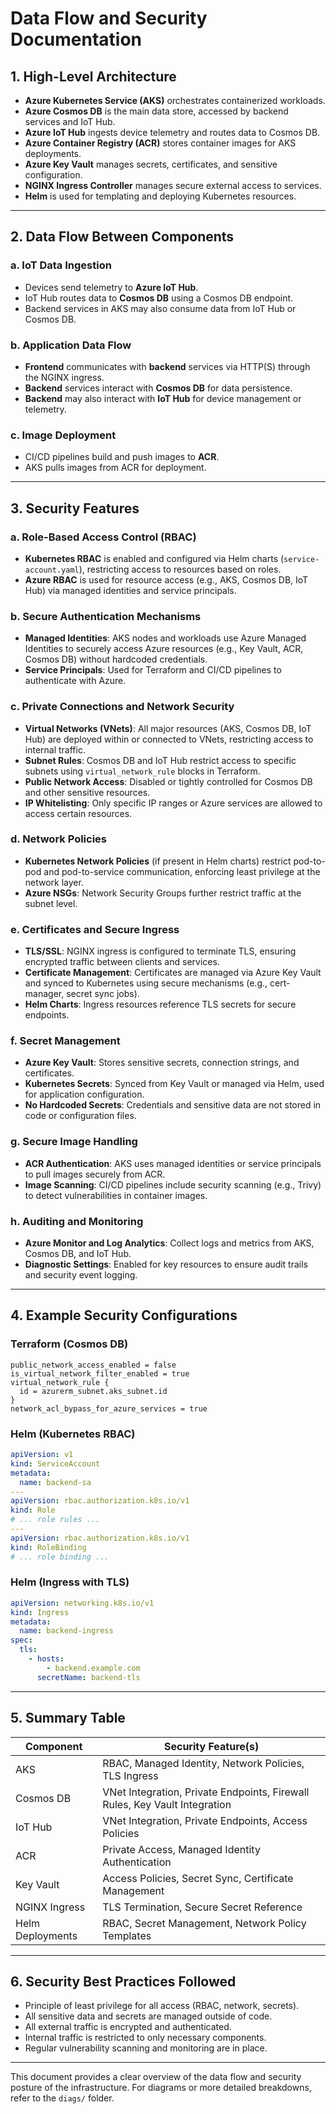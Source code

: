 # Data Flow and Security Documentation

## 1. High-Level Architecture

- **Azure Kubernetes Service (AKS)** orchestrates containerized workloads.
- **Azure Cosmos DB** is the main data store, accessed by backend services and IoT Hub.
- **Azure IoT Hub** ingests device telemetry and routes data to Cosmos DB.
- **Azure Container Registry (ACR)** stores container images for AKS deployments.
- **Azure Key Vault** manages secrets, certificates, and sensitive configuration.
- **NGINX Ingress Controller** manages secure external access to services.
- **Helm** is used for templating and deploying Kubernetes resources.

---

## 2. Data Flow Between Components

### a. IoT Data Ingestion
- Devices send telemetry to **Azure IoT Hub**.
- IoT Hub routes data to **Cosmos DB** using a Cosmos DB endpoint.
- Backend services in AKS may also consume data from IoT Hub or Cosmos DB.

### b. Application Data Flow
- **Frontend** communicates with **backend** services via HTTP(S) through the NGINX ingress.
- **Backend** services interact with **Cosmos DB** for data persistence.
- **Backend** may also interact with **IoT Hub** for device management or telemetry.

### c. Image Deployment
- CI/CD pipelines build and push images to **ACR**.
- AKS pulls images from ACR for deployment.

---

## 3. Security Features

### a. Role-Based Access Control (RBAC)
- **Kubernetes RBAC** is enabled and configured via Helm charts (`service-account.yaml`), restricting access to resources based on roles.
- **Azure RBAC** is used for resource access (e.g., AKS, Cosmos DB, IoT Hub) via managed identities and service principals.

### b. Secure Authentication Mechanisms
- **Managed Identities**: AKS nodes and workloads use Azure Managed Identities to securely access Azure resources (e.g., Key Vault, ACR, Cosmos DB) without hardcoded credentials.
- **Service Principals**: Used for Terraform and CI/CD pipelines to authenticate with Azure.

### c. Private Connections and Network Security
- **Virtual Networks (VNets)**: All major resources (AKS, Cosmos DB, IoT Hub) are deployed within or connected to VNets, restricting access to internal traffic.
- **Subnet Rules**: Cosmos DB and IoT Hub restrict access to specific subnets using `virtual_network_rule` blocks in Terraform.
- **Public Network Access**: Disabled or tightly controlled for Cosmos DB and other sensitive resources.
- **IP Whitelisting**: Only specific IP ranges or Azure services are allowed to access certain resources.

### d. Network Policies
- **Kubernetes Network Policies** (if present in Helm charts) restrict pod-to-pod and pod-to-service communication, enforcing least privilege at the network layer.
- **Azure NSGs**: Network Security Groups further restrict traffic at the subnet level.

### e. Certificates and Secure Ingress
- **TLS/SSL**: NGINX ingress is configured to terminate TLS, ensuring encrypted traffic between clients and services.
- **Certificate Management**: Certificates are managed via Azure Key Vault and synced to Kubernetes using secure mechanisms (e.g., cert-manager, secret sync jobs).
- **Helm Charts**: Ingress resources reference TLS secrets for secure endpoints.

### f. Secret Management
- **Azure Key Vault**: Stores sensitive secrets, connection strings, and certificates.
- **Kubernetes Secrets**: Synced from Key Vault or managed via Helm, used for application configuration.
- **No Hardcoded Secrets**: Credentials and sensitive data are not stored in code or configuration files.

### g. Secure Image Handling
- **ACR Authentication**: AKS uses managed identities or service principals to pull images securely from ACR.
- **Image Scanning**: CI/CD pipelines include security scanning (e.g., Trivy) to detect vulnerabilities in container images.

### h. Auditing and Monitoring
- **Azure Monitor and Log Analytics**: Collect logs and metrics from AKS, Cosmos DB, and IoT Hub.
- **Diagnostic Settings**: Enabled for key resources to ensure audit trails and security event logging.

---

## 4. Example Security Configurations

### Terraform (Cosmos DB)
```hcl
public_network_access_enabled = false
is_virtual_network_filter_enabled = true
virtual_network_rule {
  id = azurerm_subnet.aks_subnet.id
}
network_acl_bypass_for_azure_services = true
```

### Helm (Kubernetes RBAC)
```yaml
apiVersion: v1
kind: ServiceAccount
metadata:
  name: backend-sa
---
apiVersion: rbac.authorization.k8s.io/v1
kind: Role
# ... role rules ...
---
apiVersion: rbac.authorization.k8s.io/v1
kind: RoleBinding
# ... role binding ...
```

### Helm (Ingress with TLS)
```yaml
apiVersion: networking.k8s.io/v1
kind: Ingress
metadata:
  name: backend-ingress
spec:
  tls:
    - hosts:
        - backend.example.com
      secretName: backend-tls
```

---

## 5. Summary Table

| Component         | Security Feature(s)                                                                 |
|-------------------|------------------------------------------------------------------------------------|
| AKS               | RBAC, Managed Identity, Network Policies, TLS Ingress                              |
| Cosmos DB         | VNet Integration, Private Endpoints, Firewall Rules, Key Vault Integration         |
| IoT Hub           | VNet Integration, Private Endpoints, Access Policies                               |
| ACR               | Private Access, Managed Identity Authentication                                    |
| Key Vault         | Access Policies, Secret Sync, Certificate Management                               |
| NGINX Ingress     | TLS Termination, Secure Secret Reference                                           |
| Helm Deployments  | RBAC, Secret Management, Network Policy Templates                                  |

---

## 6. Security Best Practices Followed

- Principle of least privilege for all access (RBAC, network, secrets).
- All sensitive data and secrets are managed outside of code.
- All external traffic is encrypted and authenticated.
- Internal traffic is restricted to only necessary components.
- Regular vulnerability scanning and monitoring are in place.

---

This document provides a clear overview of the data flow and security posture of the infrastructure. For diagrams or more detailed breakdowns, refer to the `diags/` folder.
